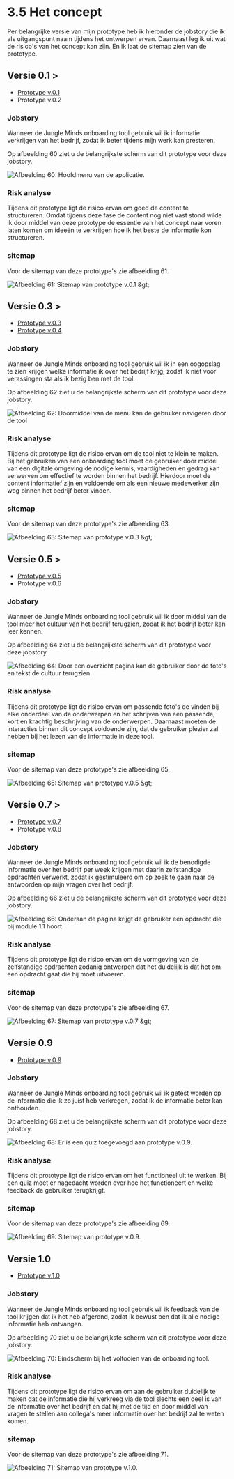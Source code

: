 # 3.5 Het concept

Per belangrijke versie van mijn prototype heb ik hieronder de jobstory die ik als uitgangspunt naam tijdens het ontwerpen ervan. Daarnaast leg ik uit wat de risico's van het concept kan zijn. En ik laat de sitemap zien van de prototype. 

## Versie 0.1 &gt;

* [Prototype v.0.1](../4.-ontwerpfase/4.2-prototype-v.0.1.md)
* Prototype v.0.2

### Jobstory

Wanneer de Jungle Minds onboarding tool gebruik wil ik informatie verkrijgen van het bedrijf, zodat ik beter tijdens mijn werk kan presteren.

Op afbeelding 60 ziet u de belangrijkste scherm van dit prototype voor deze jobstory.

![Afbeelding 60: Hoofdmenu van de applicatie.](../.gitbook/assets/screen-shot-2018-06-02-at-13.15.33.png)

### Risk analyse

Tijdens dit prototype ligt de risico ervan om goed de content te structureren. Omdat tijdens deze fase de content nog niet vast stond wilde ik door middel van deze prototype de essentie van het concept naar voren laten komen om ideeën te verkrijgen hoe ik het beste de informatie kon structureren.  

### sitemap

Voor de sitemap van deze prototype's zie afbeelding 61.

![Afbeelding 61: Sitemap van prototype v.0.1 &amp;gt;](../.gitbook/assets/screen-shot-2018-06-09-at-11.42.18.png)

## Versie 0.3 &gt;

* [Prototype v.0.3](../4.-ontwerpfase/4.3-prototype-v.0.3.md)
* [Prototype v.0.4](../4.-ontwerpfase/4.4-prototype-v.0.4.md)

### Jobstory

Wanneer de Jungle Minds onboarding tool gebruik wil ik in een oogopslag te zien krijgen welke informatie ik over het bedrijf krijg, zodat ik niet voor verassingen sta als ik bezig ben met de tool.

Op afbeelding 62 ziet u de belangrijkste scherm van dit prototype voor deze jobstory.

![Afbeelding 62: Doormiddel van de menu kan de gebruiker navigeren door de tool](../.gitbook/assets/foto-en-tekst.jpg)

### Risk analyse

Tijdens dit prototype ligt de risico ervan om de tool niet te klein te maken. Bij het gebruiken van een onboarding tool moet de gebruiker door middel van een digitale omgeving de nodige kennis, vaardigheden en gedrag kan verwerven om effectief te worden binnen het bedrijf. Hierdoor moet de content informatief zijn en voldoende om als een nieuwe medewerker zijn weg binnen het bedrijf beter vinden. 

### sitemap

  
Voor de sitemap van deze prototype's zie afbeelding 63.

![Afbeelding 63: Sitemap van prototype v.0.3 &amp;gt;](../.gitbook/assets/screen-shot-2018-06-09-at-11.59.09.png)

## Versie 0.5 &gt;

* [Prototype v.0.5](../4.-ontwerpfase/4.5-prototype-v.0.5.md)
* Prototype v.0.6

### Jobstory

Wanneer de Jungle Minds onboarding tool gebruik wil ik door middel van de tool meer het cultuur van het bedrijf terugzien, zodat ik het bedrijf beter kan leer kennen. 

Op afbeelding 64 ziet u de belangrijkste scherm van dit prototype voor deze jobstory.

![Afbeelding 64: Door een overzicht pagina kan de gebruiker door de foto&apos;s en tekst de cultuur terugzien](../.gitbook/assets/overview-2%20%281%29.jpg)

### Risk analyse

Tijdens dit prototype ligt de risico ervan om passende foto's de vinden bij elke onderdeel van de onderwerpen en het schrijven van een passende, kort en krachtig beschrijving van de onderwerpen. Daarnaast moeten de interacties binnen dit concept voldoende zijn, dat de gebruiker plezier zal hebben bij het lezen van de informatie in deze tool.

### sitemap

Voor de sitemap van deze prototype's zie afbeelding 65.

![Afbeelding 65: Sitemap van prototype v.0.5 &amp;gt;](../.gitbook/assets/screen-shot-2018-06-09-at-12.20.57.png)

## Versie 0.7 &gt;

* [Prototype v.0.7](../4.-ontwerpfase/4.6-prototype-v.0.7.md)
* Prototype v.0.8

### Jobstory

Wanneer de Jungle Minds onboarding tool gebruik wil ik de benodigde informatie over het bedrijf per week krijgen met daarin zelfstandige opdrachten verwerkt, zodat ik gestimuleerd om op zoek te gaan naar de antwoorden op mijn vragen over het bedrijf. 

Op afbeelding 66 ziet u de belangrijkste scherm van dit prototype voor deze jobstory.

![Afbeelding 66: Onderaan de pagina krijgt de gebruiker een opdracht die bij module 1.1 hoort. ](../.gitbook/assets/module-1.1.png)

### Risk analyse

Tijdens dit prototype ligt de risico ervan om de vormgeving van de zelfstandige opdrachten zodanig ontwerpen dat het duidelijk is dat het om een opdracht gaat die hij moet uitvoeren. 

### sitemap

Voor de sitemap van deze prototype's zie afbeelding 67.

![Afbeelding 67: Sitemap van prototype v.0.7 &amp;gt;](../.gitbook/assets/screen-shot-2018-06-09-at-12.34.04.png)

## Versie 0.9

* [Prototype v.0.9](3.5-het-concept.md#versie-0-9)

### Jobstory

Wanneer de Jungle Minds onboarding tool gebruik wil ik getest worden op de informatie die ik zo juist heb verkregen, zodat ik de informatie beter kan onthouden.

Op afbeelding 68 ziet u de belangrijkste scherm van dit prototype voor deze jobstory.

![Afbeelding 68: Er is een quiz toegevoegd aan prototype v.0.9.](../.gitbook/assets/module-4.4.jpg)

### Risk analyse

Tijdens dit prototype ligt de risico ervan om het functioneel uit te werken. Bij een quiz moet er nagedacht worden over hoe het functioneert en welke feedback de gebruiker terugkrijgt. 

### sitemap

Voor de sitemap van deze prototype's zie afbeelding 69.



![Afbeelding 69: Sitemap van prototype v.0.9.](../.gitbook/assets/screen-shot-2018-06-09-at-12.56.29.png)

## Versie 1.0

* [Prototype v.1.0](../4.-ontwerpfase/4.8-prototype-v.1.0.md)

### Jobstory

Wanneer de Jungle Minds onboarding tool gebruik wil ik feedback van de tool krijgen dat ik het heb afgerond, zodat ik bewust ben dat ik alle nodige informatie heb ontvangen.

Op afbeelding 70 ziet u de belangrijkste scherm van dit prototype voor deze jobstory.

![Afbeelding 70: Eindscherm bij het voltooien van de onboarding tool.](../.gitbook/assets/screen-shot-2018-06-09-at-12.34.04.png)

### Risk analyse

Tijdens dit prototype ligt de risico ervan om aan de gebruiker duidelijk te maken dat de informatie die hij verkreeg via de tool slechts een deel is van de informatie over het bedrijf en dat hij met de tijd en door middel van vragen te stellen aan collega's meer informatie over het bedrijf zal te weten komen.

### sitemap

Voor de sitemap van deze prototype's zie afbeelding 71.

![Afbeelding 71: Sitemap van prototype v.1.0.](../.gitbook/assets/screen-shot-2018-06-09-at-12.37.34.png)

